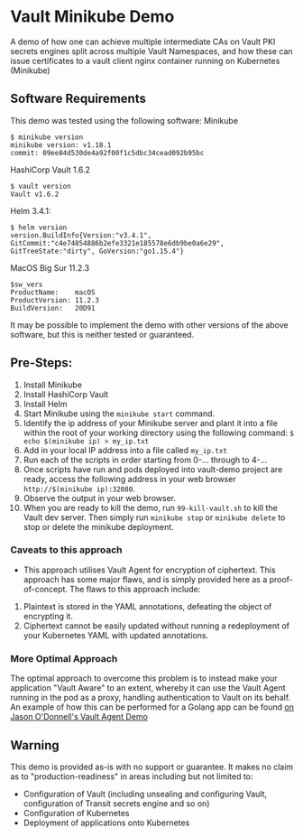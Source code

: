# Vault Minikube Demo
A demo of how one can achieve multiple intermediate CAs on Vault PKI secrets engines split across multiple Vault Namespaces, and how these can issue certificates to a vault client nginx container running on Kubernetes (Minikube)

## Software Requirements
This demo was tested using the following software:
Minikube
```
$ minikube version
minikube version: v1.18.1
commit: 09ee84d530de4a92f00f1c5dbc34cead092b95bc
```
HashiCorp Vault 1.6.2
```
$ vault version
Vault v1.6.2
```
Helm 3.4.1:
```
$ helm version
version.BuildInfo{Version:"v3.4.1", GitCommit:"c4e74854886b2efe3321e185578e6db9be0a6e29", GitTreeState:"dirty", GoVersion:"go1.15.4"}
```
MacOS Big Sur 11.2.3
```
$sw_vers
ProductName:    macOS
ProductVersion: 11.2.3
BuildVersion:   20D91
```

It may be possible to implement the demo with other versions of the above software, but this is neither tested
or guaranteed.

## Pre-Steps:
1. Install Minikube
1. Install HashiCorp Vault
1. Install Helm
1. Start Minikube using the `minikube start` command.
1. Identify the ip address of your Minikube server and plant it into a file within the root of your working directory using the following command:
`$ echo $(minikube ip) > my_ip.txt`
1. Add in your local IP address into a file called `my_ip.txt`
1. Run each of the scripts in order starting from 0-... through to 4-...
1. Once scripts have run and pods deployed into vault-demo project are ready, access the following address
in your web browser `http://$(minikube ip):32080`.
1. Observe the output in your web browser.
1. When you are ready to kill the demo, run `99-kill-vault.sh` to kill the Vault dev server. Then simply run `minikube stop` or `minikube delete` to stop or delete the minikube deployment. 

### Caveats to this approach

* This approach utilises Vault Agent for encryption of ciphertext. This approach has some major flaws, and is simply provided here as a proof-of-concept. The flaws to this approach include:
1. Plaintext is stored in the YAML annotations, defeating the object of encrypting it.
1. Ciphertext cannot be easily updated without running a redeployment of your Kubernetes YAML with updated annotations.

### More Optimal Approach

The optimal approach to overcome this problem is to instead make your application "Vault Aware" to an extent, whereby it can use the Vault Agent running in the pod as a proxy, handling authentication to Vault on its behalf. An example of how this can be performed for a Golang app can be found [on Jason O'Donnell's Vault Agent Demo](https://github.com/jasonodonnell/vault-agent-demo/blob/master/src/transit/main.go)

## Warning
This demo is provided as-is with no support or guarantee. It makes no claim as to "production-readiness" in areas including but not limited to:
- Configuration of Vault (including unsealing and configuring Vault, configuration of Transit secrets engine and so on)
- Configuration of Kubernetes
- Deployment of applications onto Kubernetes